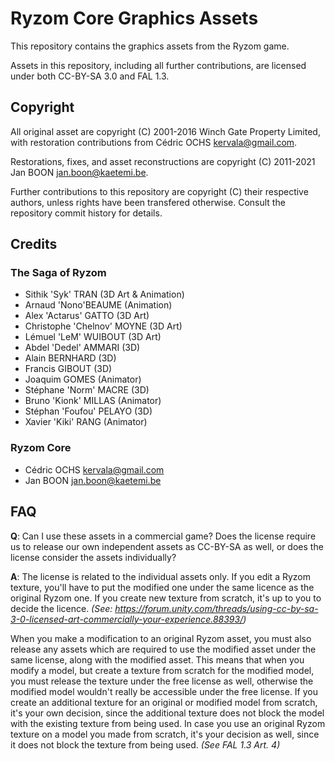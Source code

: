 # Ryzom Core Graphics Assets

This repository contains the graphics assets from the Ryzom game.

Assets in this repository, including all further contributions, are licensed under both CC-BY-SA 3.0 and FAL 1.3.

## Copyright

All original asset are copyright (C) 2001-2016 Winch Gate Property Limited, with restoration contributions from Cédric OCHS <kervala@gmail.com>.

Restorations, fixes, and asset reconstructions are copyright (C) 2011-2021 Jan BOON <jan.boon@kaetemi.be>.

Further contributions to this repository are copyright (C) their respective authors, unless rights have been transfered otherwise. Consult the repository commit history for details.

## Credits

### The Saga of Ryzom

* Sithik 'Syk' TRAN (3D Art & Animation)
* Arnaud 'Nono'BEAUME (Animation)
* Alex 'Actarus' GATTO (3D Art)
* Christophe 'Chelnov' MOYNE (3D Art)
* Lémuel 'LeM' WUIBOUT (3D Art)
* Abdel 'Dedel' AMMARI (3D)
* Alain BERNHARD (3D)
* Francis GIBOUT (3D)
* Joaquim GOMES (Animator)
* Stéphane 'Norm' MACRE (3D)
* Bruno 'Kionk' MILLAS (Animator)
* Stéphan 'Foufou' PELAYO (3D)
* Xavier 'Kiki' RANG (Animator)

### Ryzom Core

* Cédric OCHS <kervala@gmail.com>
* Jan BOON <jan.boon@kaetemi.be>

## FAQ

**Q**: Can I use these assets in a commercial game? Does the license require us to release our own independent assets as CC-BY-SA as well, or does the license consider the assets individually?

**A**: The license is related to the individual assets only. If you edit a Ryzom texture, you'll have to put the modified one under the same licence as the original Ryzom one. If you create new texture from scratch, it's up to you to decide the licence. *(See: https://forum.unity.com/threads/using-cc-by-sa-3-0-licensed-art-commercially-your-experience.88393/)*

When you make a modification to an original Ryzom asset, you must also release any assets which are required to use the modified asset under the same license, along with the modified asset. This means that when you modify a model, but create a texture from scratch for the modified model, you must release the texture under the free license as well, otherwise the modified model wouldn't really be accessible under the free license. If you create an additional texture for an original or modified model from scratch, it's your own decision, since the additional texture does not block the model with the existing texture from being used. In case you use an original Ryzom texture on a model you made from scratch, it's your decision as well, since it does not block the texture from being used. *(See FAL 1.3 Art. 4)*
